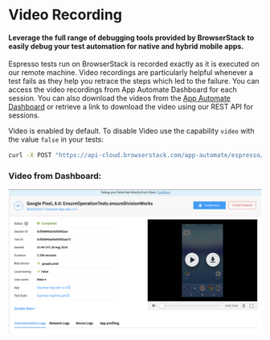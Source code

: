 # Video Recording


#### Leverage the full range of debugging tools provided by BrowserStack to easily debug your test automation for native and hybrid mobile apps.

Espresso tests run on BrowserStack is recorded exactly as it is executed on our remote machine. Video recordings are particularly helpful whenever a test fails as they help you retrace the steps which led to the failure. You can access the video recordings from App Automate Dashboard for each session. You can also download the videos from the [App Automate Dashboard](https://app-automate.browserstack.com/dashboard) or retrieve a link to download the video using our REST API for sessions.

Video is enabled by default. To disable Video use the capability `video` with the value `false` in your tests:

```bash
curl -X POST "https://api-cloud.browserstack.com/app-automate/espresso/build" -d \ "{\"devices\": [\"Samsung Galaxy S8-7.0\"], \"app\": \"bs://<hashed appid>\", \"deviceLogs\" : true, \"false\" : true, \"testSuite\": \"bs://<hashed testID>\"}" -H "Content-Type: application/json" -u "USERNAME:ACCESS-KEY"
```


### Video from Dashboard:


![Video Recording](https://github.com/akanksha260991/bs_docs_revamp_content/blob/master/Espresso-Dashboard.png?raw=true "")



